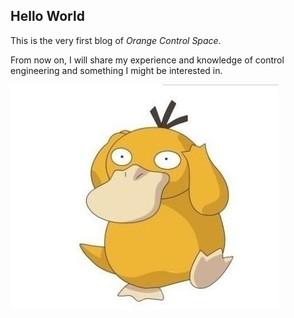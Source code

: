 ## Hello World
This is the very first blog of *Orange Control Space*. 

From now on, I will share my experience and knowledge of control engineering and something I might be interested in.

![kedaya](kedaya.jpg)
